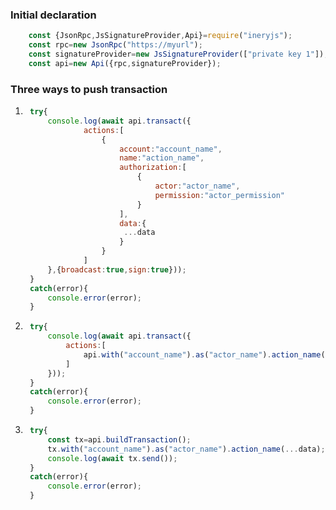 ### Initial declaration
```js
    const {JsonRpc,JsSignatureProvider,Api}=require("ineryjs");
    const rpc=new JsonRpc("https://myurl");
    const signatureProvider=new JsSignatureProvider(["private key 1"]);
    const api=new Api({rpc,signatureProvider});
```
### Three ways to push transaction
1. ```js
    try{
        console.log(await api.transact({
                actions:[
                    {
                        account:"account_name",
                        name:"action_name",
                        authorization:[
                            {
                                actor:"actor_name",
                                permission:"actor_permission"
                            }
                        ],
                        data:{
                         ...data
                        }
                    }
                ]
        },{broadcast:true,sign:true}));
    }
    catch(error){
        console.error(error);
    }
   ```
2. ```js
    try{
        console.log(await api.transact({
            actions:[
                api.with("account_name").as("actor_name").action_name(...data);
            ]
        }));
    }
    catch(error){
        console.error(error);
    }
   ```
3. ```js
    try{
        const tx=api.buildTransaction();
        tx.with("account_name").as("actor_name").action_name(...data);
        console.log(await tx.send());
    }
    catch(error){
        console.error(error);
    }
   ```